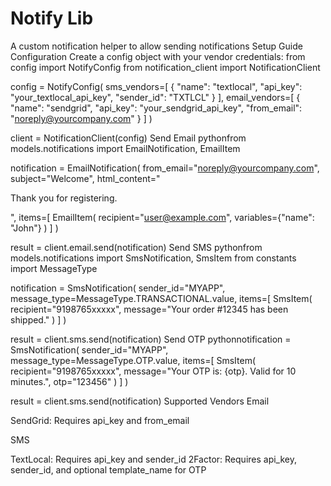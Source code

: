 # Notify Lib
A custom notification helper to allow sending notifications
Setup Guide
Configuration
Create a config object with your vendor credentials:
from config import NotifyConfig
from notification_client import NotificationClient

config = NotifyConfig(
    sms_vendors=[
        {
            "name": "textlocal",
            "api_key": "your_textlocal_api_key",
            "sender_id": "TXTLCL"
        }
    ],
    email_vendors=[
        {
            "name": "sendgrid",
            "api_key": "your_sendgrid_api_key",
            "from_email": "noreply@yourcompany.com"
        }
    ]
)

client = NotificationClient(config)
Send Email
pythonfrom models.notifications import EmailNotification, EmailItem

notification = EmailNotification(
    from_email="noreply@yourcompany.com",
    subject="Welcome",
    html_content="<p>Thank you for registering.</p>",
    items=[
        EmailItem(
            recipient="user@example.com",
            variables={"name": "John"}
        )
    ]
)

result = client.email.send(notification)
Send SMS
pythonfrom models.notifications import SmsNotification, SmsItem
from constants import MessageType

notification = SmsNotification(
    sender_id="MYAPP",
    message_type=MessageType.TRANSACTIONAL.value,
    items=[
        SmsItem(
            recipient="9198765xxxxx",
            message="Your order #12345 has been shipped."
        )
    ]
)

result = client.sms.send(notification)
Send OTP
pythonnotification = SmsNotification(
    sender_id="MYAPP",
    message_type=MessageType.OTP.value,
    items=[
        SmsItem(
            recipient="9198765xxxxx",
            message="Your OTP is: {otp}. Valid for 10 minutes.",
            otp="123456"
        )
    ]
)

result = client.sms.send(notification)
Supported Vendors
Email

SendGrid: Requires api_key and from_email

SMS

TextLocal: Requires api_key and sender_id
2Factor: Requires api_key, sender_id, and optional template_name for OTP
